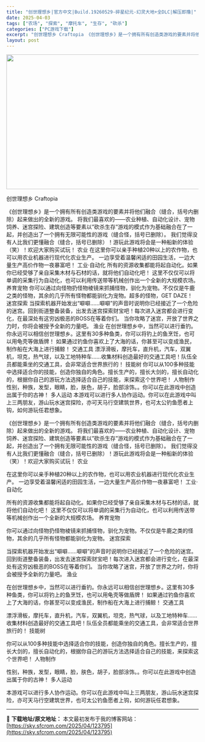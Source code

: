 ```yaml
---
title: "创世理想乡|官方中文|Build.19260529-碎星纪元-幻灵大地+全DLC|解压即撸|"
date: 2025-04-03
tags: ["农场", "探索", "摩托车", "生存", "砍杀"]
categories: ["PC游戏下载"]
excerpt: "创世理想乡 Craftopia 《创世理想乡》是一个拥有所有创造类游戏的要素并将他们融合（缝合，括号内删除）起来做出的全新的游戏。 将我们最喜欢的——农业种植、自动化设计、宠物饲养、迷宫探险、建筑创造等要素以”砍杀生存”游戏的模式作为基础融合在了一起，并创造出了一个拥有无限可能性的游戏（缝合怪，括号&hellip;"
layout: post
---
```


<img class="aligncenter size-full wp-image-123767" src="https://sky.sfcrom.com/wp-content/uploads/2025/04/2025040304300374.webp" alt="" width="616" height="353" />

创世理想乡 Craftopia

《创世理想乡》是一个拥有所有创造类游戏的要素并将他们融合（缝合，括号内删除）起来做出的全新的游戏。 将我们最喜欢的——农业种植、自动化设计、宠物饲养、迷宫探险、建筑创造等要素以”砍杀生存”游戏的模式作为基础融合在了一起，并创造出了一个拥有无限可能性的游戏（缝合怪，括号已删除）。
我们觉得没有人比我们更懂融合（缝合，括号已删除）！游玩此游戏将会是一种船新的体验（笑）！欢迎大家购买试玩！
农业
在这里你可以亲手种植20种以上的农作物，也可以用农业机器进行现代化农业生产。
一边享受着温馨闲适的田园生活，一边大量生产高价作物一夜暴富吧！
工业·自动化
所有的资源收集都能将起自动化。如果你已经受够了亲自采集木材与石材的话，就将他们自动化吧！
这里不仅仅可以将单调的采集行为自动化，也可以利用传送带等机械创作出一个全新的大规模农场。
养育宠物
你可以通过向怪物扔怪物棱镜来抓捕怪物，驯化为宠物。不仅仅是牛鹿之类的怪物，其余的几乎所有怪物都能驯化为宠物。超多的怪物，GET DAZE！
迷宫探索
当探索机器开始发出“噼噼……噼噼”的声音时说明你已经接近了一个危险的迷宫。回到街道整备装备，出发去迷宫探索财宝吧！每次进入迷宫都会进行变化，在最深处有这穷凶极恶的BOSS在等着你们。
当你攻略了迷宫，开放了世界之力时，你将会被授予全新的力量吧。
渔业
在创世理想乡中，当然可以进行垂钓。你永远可以相信创世理想乡。这里有30多种鱼类，你可以将钓上的鱼烹饪，也可以用龟壳等做盾牌！
如果通过钓鱼你喜欢上了大海的话，你甚至可以变成渔民，制作船在大海上进行捕鲸！
交通工具
漂浮滑板，摩托车，直升机，汽车，双翼机，坦克，热气球，以及工地特种车……收集材料创造最好的交通工具吧！队伍全员都能乘坐的交通工具，会非常适合世界旅行的！
技能树
你可以从100多种技能中选择适合你的技能，创造你独自的角色。擅长生产的，擅长大剑的，擅长自动化的，根据你自己的游玩方法选择适合自己的技能，来探索这个世界吧！
人物制作
性别，种族，发型，眼睛，脸，肤色，胡子，脸部涂饰。。你可以在此游戏中创造出属于你的古神！
多人运动
本游戏可以进行多人协作运动。你可以在此游戏中叫上三两朋友，游山玩水迷宫探险，亦可天马行空建筑世界，也可太公钓鱼愿者上钩，如何游玩任君想象。

《创世理想乡》是一个拥有所有创造类游戏的要素并将他们融合（缝合，括号内删除）起来做出的全新的游戏。 将我们最喜欢的——农业种植、自动化设计、宠物饲养、迷宫探险、建筑创造等要素以”砍杀生存”游戏的模式作为基础融合在了一起，并创造出了一个拥有无限可能性的游戏（缝合怪，括号已删除）。
我们觉得没有人比我们更懂融合（缝合，括号已删除）！游玩此游戏将会是一种船新的体验（笑）！欢迎大家购买试玩！
农业

在这里你可以亲手种植20种以上的农作物，也可以用农业机器进行现代化农业生产。
一边享受着温馨闲适的田园生活，一边大量生产高价作物一夜暴富吧！
工业·自动化

所有的资源收集都能将起自动化。如果你已经受够了亲自采集木材与石材的话，就将他们自动化吧！
这里不仅仅可以将单调的采集行为自动化，也可以利用传送带等机械创作出一个全新的大规模农场。
养育宠物

你可以通过向怪物扔怪物棱镜来抓捕怪物，驯化为宠物。不仅仅是牛鹿之类的怪物，其余的几乎所有怪物都能驯化为宠物。
迷宫探索

当探索机器开始发出“噼噼……噼噼”的声音时说明你已经接近了一个危险的迷宫。回到街道整备装备，出发去迷宫探索财宝吧！每次进入迷宫都会进行变化，在最深处有这穷凶极恶的BOSS在等着你们。
当你攻略了迷宫，开放了世界之力时，你将会被授予全新的力量吧。
渔业

在创世理想乡中，当然可以进行垂钓。你永远可以相信创世理想乡。这里有30多种鱼类，你可以将钓上的鱼烹饪，也可以用龟壳等做盾牌！
如果通过钓鱼你喜欢上了大海的话，你甚至可以变成渔民，制作船在大海上进行捕鲸！
交通工具

漂浮滑板，摩托车，直升机，汽车，双翼机，坦克，热气球，以及工地特种车……收集材料创造最好的交通工具吧！队伍全员都能乘坐的交通工具，会非常适合世界旅行的！
技能树

你可以从100多种技能中选择适合你的技能，创造你独自的角色。擅长生产的，擅长大剑的，擅长自动化的，根据你自己的游玩方法选择适合自己的技能，来探索这个世界吧！
人物制作

性别，种族，发型，眼睛，脸，肤色，胡子，脸部涂饰。。你可以在此游戏中创造出属于你的古神！
多人运动

本游戏可以进行多人协作运动。你可以在此游戏中叫上三两朋友，游山玩水迷宫探险，亦可天马行空建筑世界，也可太公钓鱼愿者上钩，如何游玩任君想象。

---
📖 **下载地址/原文地址：** 本文最初发布于我的博客网站：[https://sky.sfcrom.com/2025/04/123795](https://sky.sfcrom.com/2025/04/123795)
